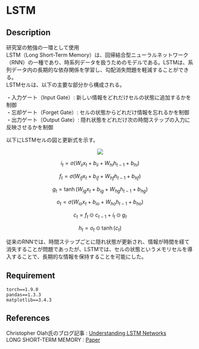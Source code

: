 # LSTM

## Description
研究室の勉強の一環として使用  
LSTM（Long Short-Term Memory）は、回帰結合型ニューラルネットワーク（RNN）の一種であり、時系列データを扱うためのモデルである。LSTMは、系列データ内の長期的な依存関係を学習し、勾配消失問題を軽減することができる。  
LSTMセルは、以下の主要な部分から構成される。  

・入力ゲート（Input Gate）: 新しい情報をどれだけセルの状態に追加するかを制御  
・忘却ゲート（Forget Gate）: セルの状態からどれだけ情報を忘れるかを制御  
・出力ゲート（Output Gate）: 隠れ状態をどれだけ次の時間ステップの入力に反映させるかを制御  

以下にLSTMセルの図と更新式を示す。  
<p align="center">
<img src="https://github.com/rimao-uni/LSTM/assets/117995370/4f666e9a-8f5c-473f-9979-34bbf557b0b9" >
</p>

$$i_t = \sigma(W_{ii} x_t + b_{ii} + W_{hi} h_{t-1} + b_{hi})$$

$$f_t = \sigma(W_{if} x_t + b_{if} + W_{hf} h_{t-1} + b_{hf})$$

$$g_t = \tanh(W_{ig} x_t + b_{ig} + W_{hg} h_{t-1} + b_{hg})$$

$$o_t = \sigma(W_{io} x_t + b_{io} + W_{ho} h_{t-1} + b_{ho})$$

$$c_t = f_t \odot c_{t-1} + i_t \odot g_t$$

$$h_t = o_t \odot \tanh(c_t)$$

従来のRNNでは、時間ステップごとに隠れ状態が更新され、情報が時間を経て消失することが問題であったが、LSTMでは、セルの状態というメモリセルを導入することで、長期的な情報を保持することを可能にした。  

## Requirement
```
torch==1.9.0
pandas==1.3.3
matplotlib==3.4.3
```

## References
Christopher Olah氏のブログ記事 : [Understanding LSTM Networks](http://colah.github.io/posts/2015-08-Understanding-LSTMs/)  
LONG SHORT-TERM MEMORY : [Paper](https://blog.xpgreat.com/file/lstm.pdf)
